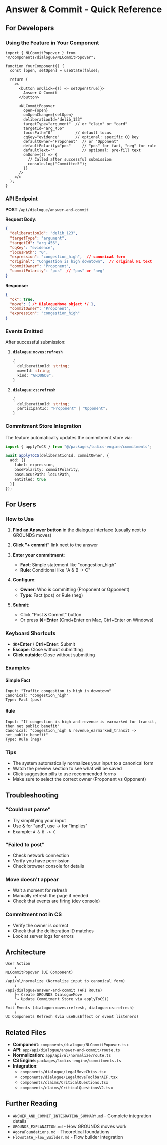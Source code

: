 # Answer & Commit - Quick Reference

## For Developers

### Using the Feature in Your Component

```tsx
import { NLCommitPopover } from "@/components/dialogue/NLCommitPopover";

function YourComponent() {
  const [open, setOpen] = useState(false);
  
  return (
    <>
      <button onClick={() => setOpen(true)}>
        Answer & Commit
      </button>
      
      <NLCommitPopover
        open={open}
        onOpenChange={setOpen}
        deliberationId="delib_123"
        targetType="argument"  // or "claim" or "card"
        targetId="arg_456"
        locusPath="0"          // default locus
        cqKey="evidence"       // optional: specific CQ key
        defaultOwner="Proponent"  // or "Opponent"
        defaultPolarity="pos"     // "pos" for fact, "neg" for rule
        defaultText=""            // optional: pre-fill text
        onDone={() => {
          // Called after successful submission
          console.log("Committed!");
        }}
      />
    </>
  );
}
```

### API Endpoint

**POST** `/api/dialogue/answer-and-commit`

**Request Body:**
```json
{
  "deliberationId": "delib_123",
  "targetType": "argument",
  "targetId": "arg_456",
  "cqKey": "evidence",
  "locusPath": "0",
  "expression": "congestion_high",  // canonical form
  "original": "Congestion is high downtown",  // original NL text
  "commitOwner": "Proponent",
  "commitPolarity": "pos"  // "pos" or "neg"
}
```

**Response:**
```json
{
  "ok": true,
  "move": { /* DialogueMove object */ },
  "commitOwner": "Proponent",
  "expression": "congestion_high"
}
```

### Events Emitted

After successful submission:

1. **`dialogue:moves:refresh`**
   ```typescript
   {
     deliberationId: string;
     moveId: string;
     kind: "GROUNDS";
   }
   ```

2. **`dialogue:cs:refresh`**
   ```typescript
   {
     deliberationId: string;
     participantId: "Proponent" | "Opponent";
   }
   ```

### Commitment Store Integration

The feature automatically updates the commitment store via:

```typescript
import { applyToCS } from "@/packages/ludics-engine/commitments";

await applyToCS(deliberationId, commitOwner, {
  add: [{
    label: expression,
    basePolarity: commitPolarity,
    baseLocusPath: locusPath,
    entitled: true
  }]
});
```

## For Users

### How to Use

1. **Find an Answer button** in the dialogue interface (usually next to GROUNDS moves)

2. **Click "+ commit"** link next to the answer

3. **Enter your commitment**:
   - **Fact**: Simple statement like "congestion_high"
   - **Rule**: Conditional like "A & B -> C"

4. **Configure**:
   - **Owner**: Who is committing (Proponent or Opponent)
   - **Type**: Fact (pos) or Rule (neg)

5. **Submit**:
   - Click "Post & Commit" button
   - Or press **⌘+Enter** (Cmd+Enter on Mac, Ctrl+Enter on Windows)

### Keyboard Shortcuts

- **⌘+Enter** / **Ctrl+Enter**: Submit
- **Escape**: Close without submitting
- **Click outside**: Close without submitting

### Examples

#### Simple Fact
```
Input: "Traffic congestion is high in downtown"
Canonical: "congestion_high"
Type: Fact (pos)
```

#### Rule
```
Input: "If congestion is high and revenue is earmarked for transit, then net public benefit"
Canonical: "congestion_high & revenue_earmarked_transit -> net_public_benefit"
Type: Rule (neg)
```

### Tips

- The system automatically normalizes your input to a canonical form
- Watch the preview section to see what will be saved
- Click suggestion pills to use recommended forms
- Make sure to select the correct owner (Proponent vs Opponent)

## Troubleshooting

### "Could not parse"
- Try simplifying your input
- Use & for "and", use -> for "implies"
- Example: `A & B -> C`

### "Failed to post"
- Check network connection
- Verify you have permission
- Check browser console for details

### Move doesn't appear
- Wait a moment for refresh
- Manually refresh the page if needed
- Check that events are firing (dev console)

### Commitment not in CS
- Verify the owner is correct
- Check that the deliberation ID matches
- Look at server logs for errors

## Architecture

```
User Action
    ↓
NLCommitPopover (UI Component)
    ↓
/api/nl/normalize (Normalize input to canonical form)
    ↓
/api/dialogue/answer-and-commit (API Route)
    ├→ Create GROUNDS DialogueMove
    └→ Update Commitment Store via applyToCS()
    ↓
Emit Events (dialogue:moves:refresh, dialogue:cs:refresh)
    ↓
UI Components Refresh (via useBusEffect or event listeners)
```

## Related Files

- **Component**: `components/dialogue/NLCommitPopover.tsx`
- **API**: `app/api/dialogue/answer-and-commit/route.ts`
- **Normalization**: `app/api/nl/normalize/route.ts`
- **CS Engine**: `packages/ludics-engine/commitments.ts`
- **Integration**: 
  - `components/dialogue/LegalMoveChips.tsx`
  - `components/dialogue/LegalMoveToolbarAIF.tsx`
  - `components/claims/CriticalQuestions.tsx`
  - `components/claims/CriticalQuestionsV2.tsx`

## Further Reading

- `ANSWER_AND_COMMIT_INTEGRATION_SUMMARY.md` - Complete integration details
- `GROUNDS_EXPLANATION.md` - How GROUNDS moves work
- `AgoraFoundations.md` - Theoretical foundations
- `Flowstate_Flow_Builder.md` - Flow builder integration
